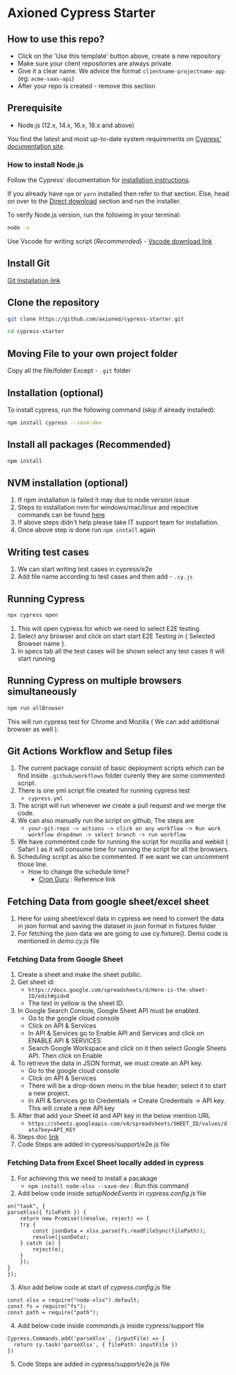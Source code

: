 # Axioned Cypress Starter

## How to use this repo?

- Click on the 'Use this template' button above, create a new repository
- Make sure your client repositories are always private
- Give it a clear name. We advice the format `clientname-projectname-app` (eg: `acme-saas-api`)
- After your repo is created - remove this section

## Prerequisite
- Node.js (12.x, 14.x, 16.x, 18.x and above)

You find the latest and most up-to-date system requirements on [Cypress' documentation site](https://docs.cypress.io/guides/getting-started/installing-cypress).

### How to install Node.js

Follow the Cypress' documentation for [installation instructions](https://docs.cypress.io/guides/getting-started/installing-cypress#Installing).

If you already have `npm` or `yarn` installed then refer to that section. Else, head on over to the [Direct download](https://docs.cypress.io/guides/getting-started/installing-cypress#Direct-download) section and run the installer.

To verify Node.js version, run the following in your terminal:
```bash
node -v
```
Use Vscode for writing script (*Recommended*)
    - [Vscode download link](https://code.visualstudio.com/download)

## Install Git
[Git Installation link](https://git-scm.com/downloads)
## Clone the repository

```bash
git clone https://github.com/axioned/cypress-starter.git

cd cypress-starter
```
## Moving File to your own project folder

Copy all the file/folder Except - `.git` folder

## Installation (optional)

To install cypress, run the following command (skip if already installed):

```bash
npm install cypress --save-dev
```

## Install all packages (Recommended)
```bash
npm install
```

## NVM installation (optional)

1. If npm installation is failed it may due to node version issue
2. Steps to installation nvm for windows/mac/linux and repective commands can be found [here](https://www.freecodecamp.org/news/nvm-for-windows-how-to-download-and-install-node-version-manager-in-windows-10/)
3. If above steps didn't help please take IT support team for installation.
4. Once above step is done run `npm install` again

## Writing test cases

1. We can start writing test cases in cypress/e2e
2. Add file name according to test cases and then add - `.cy.js`

## Running Cypress
```bash
npx cypress open
```
1. This will open cypress for which we need to select E2E testing.
2. Select any browser and click on start start E2E Testing in { Selected Browser name }.
3. In specs tab all the test cases will be shown select any test cases it will start running

## Running Cypress on multiple browsers simultaneously
```bash
npm run allBrowser
```
This will run cypress test for Chrome and Mozilla ( We can add additional browser as well ).

## Git Actions Workflow and Setup files
1. The current package consist of basic deployment scripts which can be find inside `.github/workflows` folder curenly they are some commented script.
2. There is one yml script file created for running cypress test
    - `cypress.yml`
3. The script will run whenever we create a pull request and we merge the code.
4. We can also manually run the script on github, The steps are 
    - `your-git-repo -> actions -> click on any workflow -> Run work workflow dropdown -> select branch -> run workflow`
5. We have commented code for running the script for mozilla and webkit ( Safari ) as it will consume time for running the script for all the browsers.
6. Scheduling script as also be commented. If we want we can uncomment those line.
    - How to change the schedule time? 
        - [Cron Guru](https://crontab.guru/) : Reference link

## Fetching Data from google sheet/excel sheet
1. Here for using sheet/excel data in cypress we need to convert the data in json format and saving the dataset in json format in fixtures folder
2. For fetching the json data we are going to use cy.fixture(). Demo code is mentioned in *demo.cy.js* file

### Fetching Data from Google Sheet
1. Create a sheet and make the sheet publlic.
2. Get sheet id:
    - `https://docs.google.com/spreadsheets/d/Here-is-the-sheet-ID/edit#gid=0`
    - The text in yellow is the sheet ID.
3. In Google Search Console, Google Sheet API must be enabled.
    - Go to the google cloud console
    - Click on API & Services
    - In API & Services go to Enable API and Services and click on ENABLE API & SERVICES
    - Search Google Workspace and click on it then select Google Sheets API. Then click on Enable
4. To retrieve the data in JSON format, we must create an API key.
    - Go to the google cloud console
    - Click on API & Services
    - There will be a drop-down menu in the blue header; select it to start a new project.
    - In API & Services go to Credentials -> Create Credentials -> API key. This will create a new API key
5. After that add your Sheet Id and API key in the below mention URL
    - `https://sheets.googleapis.com/v4/spreadsheets/SHEET_ID/values/data?key=API_KEY`
6. Steps doc [link](https://docs.google.com/document/d/1wkjLF2o8HsyXwZ-DcuZnb1JYHF6j4X2wS96jBO6m9AM/edit?pli=1)
7. Code Steps are added in cypress/support/e2e.js file

### Fetching Data from Excel Sheet locally added in cypress
1. For achieving this we need to install a pacakage
    - `npm install node-xlsx --save-dev` : Run this command
2. Add below code inside *setupNodeEvents* in *cypress.config.js* file
```
on("task", {
parseXlsx({ filePath }) {
    return new Promise((resolve, reject) => {
    try {
        const jsonData = xlsx.parse(fs.readFileSync(filePath));
        resolve(jsonData);
    } catch (e) {
        reject(e);
    }
    });
}
});
```
3. Also add below code at start of *cypress.config.js* file
```
const xlsx = require("node-xlsx").default;
const fs = require("fs");
const path = require("path");
```
4. Add below code inside *commands.js* inside *cypress/support* file
```
Cypress.Commands.add('parseXlsx', (inputFile) => {
  return cy.task('parseXlsx', { filePath: inputFile })
})
```
5. Code Steps are added in cypress/support/e2e.js file